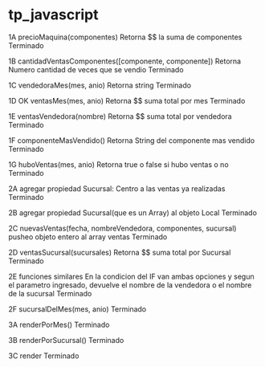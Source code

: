 # tp_javascript

1A precioMaquina(componentes)
Retorna $$ la suma de componentes 
Terminado

1B cantidadVentasComponentes([componente, componente])
Retorna Numero cantidad de veces que se vendio 
Terminado

1C vendedoraMes(mes, anio)
Retorna string
Terminado

1D OK ventasMes(mes, anio)
Retorna $$ suma total por mes
Terminado

1E ventasVendedora(nombre)
Retorna $$ suma total por vendedora
Terminado

1F componenteMasVendido()
Retorna String del componente mas vendido
Terminado

1G huboVentas(mes, anio)
Retorna true o false si hubo ventas o no
Terminado


2A agregar propiedad Sucursal: Centro a las ventas ya realizadas
Terminado

2B agregar propiedad Sucursal(que es un Array) al objeto Local
Terminado

2C nuevasVentas(fecha, nombreVendedora, componentes, sucursal) pusheo objeto entero al array ventas
Terminado

2D ventasSucursal(sucursales)
Retorna $$ suma total por Sucursal
Terminado

2E funciones similares
En la condicion del IF van ambas opciones y segun el parametro ingresado, devuelve el nombre de la vendedora o el nombre de la sucursal
Terminado

2F sucursalDelMes(mes, anio)
Terminado 

3A renderPorMes()
Terminado

3B renderPorSucursal()
Terminado

3C render
Terminado

